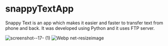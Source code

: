 # snappyTextApp
Snappy Text is an app which makes it easier and faster to transfer text from phone and back. It was developed using Python and it uses FTP server.

![screenshot--17- (1)](https://user-images.githubusercontent.com/59411943/131224523-a9ea8c79-cc80-42b3-a246-504d97f9aba3.jpg) ![Webp net-resizeimage](https://user-images.githubusercontent.com/59411943/131224585-917459f1-2a0c-4b67-8f65-3a10db95efa5.jpg)


